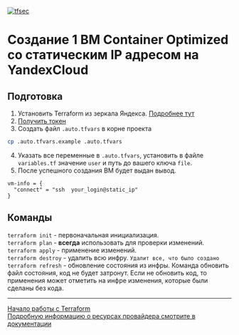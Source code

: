 [![tfsec](https://github.com/gseldon/yc-terraform-one-vm-static-ip/actions/workflows/tfsec.yml/badge.svg)](https://github.com/gseldon/yc-terraform-one-vm-static-ip/actions/workflows/tfsec.yml)

# Создание 1 ВМ Container Optimized со статическим IP адресом на YandexCloud

## Подготовка
1. Установить Terraform из зеркала Яндекса. [Подробнее тут](https://cloud.yandex.ru/docs/tutorials/infrastructure-management/terraform-quickstart)
2. [Получить токен](https://cloud.yandex.ru/docs/iam/concepts/authorization/oauth-token)
3. Создать файл ```.auto.tfvars``` в корне проекта

```sh
cp .auto.tfvars.example .auto.tfvars
```
4. Указать все переменные в ```.auto.tfvars```, установить в файле ```variables.tf``` значение ```user``` и путь до вашего ключа ```file```.
5. После успешного создания ВМ будет выдан вывод.

```
vm-info = {
  "connect" = "ssh  your_login@static_ip"
}
```

## Команды
```terraform init``` - первоначальная инициализация.  
```terraform plan``` - **всегда** использовать для проверки изменений.  
```terraform apply``` - применение изменений.  
```terraform destroy``` - удалить всю инфру.  ```Удалит все, что было создано```  
```terraform refresh``` - обновление состояния из инфры. Команда обновить файл состояния, код не будет затронут. Если не обновить код, то применения может отметить на инфре изменения, которые были сделаны без кода.

---

[Начало работы с Terraform](https://cloud.yandex.ru/docs/tutorials/infrastructure-management/terraform-quickstart)  
[Подробную информацию о ресурсах провайдера смотрите в документации](https://registry.tfpla.net/providers/yandex-cloud/yandex/latest/docs)
